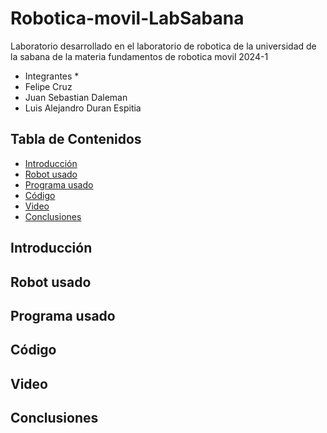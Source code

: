 # Robotica-movil-LabSabana
Laboratorio desarrollado en el laboratorio de robotica de la universidad de la sabana de la materia fundamentos de robotica movil 2024-1
* Integrantes *
* Felipe Cruz
* Juan Sebastian Daleman
* Luis Alejandro Duran Espitia
  
Tabla de Contenidos
---
- [Introducción](#introducción)
- [Robot usado](#robot-usado)
- [Programa usado](#programa-usado)
- [Código](#código)
- [Video](#video)
- [Conclusiones](#conclusiones)



## Introducción
## Robot usado
## Programa usado
## Código
## Video
## Conclusiones
